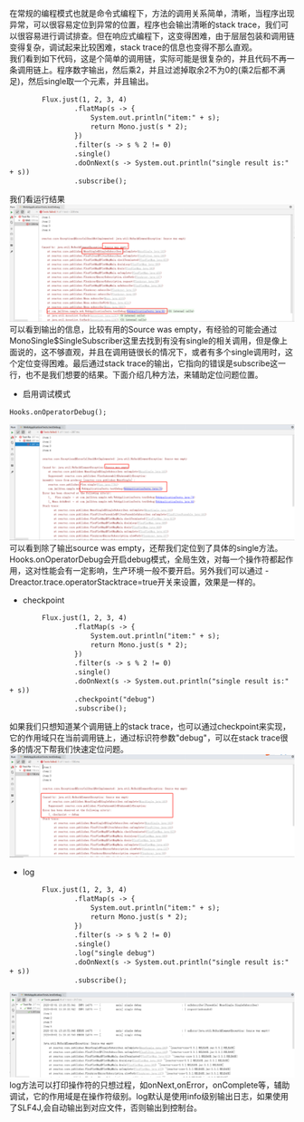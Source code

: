 在常规的编程模式也就是命令式编程下，方法的调用关系简单，清晰，当程序出现异常，可以很容易定位到异常的位置，程序也会输出清晰的stack trace，我们可以很容易进行调试排查。但在响应式编程下，这变得困难，由于层层包装和调用链变得复杂，调试起来比较困难，stack trace的信息也变得不那么直观。  
我们看到如下代码，这是个简单的调用链，实际可能是很复杂的，并且代码不再一条调用链上。程序数字输出，然后乘2，并且过滤掉取余2不为0的(乘2后都不满足)，然后single取一个元素，并且输出。
```
        Flux.just(1, 2, 3, 4)
                .flatMap(s -> {
                    System.out.println("item:" + s);
                    return Mono.just(s * 2);
                })
                .filter(s -> s % 2 != 0)
                .single()
                .doOnNext(s -> System.out.println("single result is:" + s))
                .subscribe();
```
我们看运行结果  
![image](https://github.com/jmilktea/jmilktea/blob/master/webflux/images/debug-default.png)  
可以看到输出的信息，比较有用的Source was empty，有经验的可能会通过MonoSingle$SingleSubscriber这里去找到有没有single的相关调用，但是像上面说的，这不够直观，并且在调用链很长的情况下，或者有多个single调用时，这个定位变得困难。最后通过stack trace的输出，它指向的错误是subscribe这一行，也不是我们想要的结果。下面介绍几种方法，来辅助定位问题位置。

- 启用调试模式
```
Hooks.onOperatorDebug();
```
![image](https://github.com/jmilktea/jmilktea/blob/master/webflux/images/debug-hooks.png)  
可以看到除了输出source was empty，还帮我们定位到了具体的single方法。Hooks.onOperatorDebug会开启debug模式，全局生效，对每一个操作符都起作用，这对性能会有一定影响，生产环境一般不要开启。另外我们可以通过 -Dreactor.trace.operatorStacktrace=true开关来设置，效果是一样的。

- checkpoint
```
        Flux.just(1, 2, 3, 4)
                .flatMap(s -> {
                    System.out.println("item:" + s);
                    return Mono.just(s * 2);
                })
                .filter(s -> s % 2 != 0)
                .single()
                .doOnNext(s -> System.out.println("single result is:" + s))
                .checkpoint("debug")
                .subscribe();
```
如果我们只想知道某个调用链上的stack trace，也可以通过checkpoint来实现，它的作用域只在当前调用链上，通过标识符参数"debug"，可以在stack trace很多的情况下帮我们快速定位问题。
![image](https://github.com/jmilktea/jmilktea/blob/master/webflux/images/debug-checkpoint.png)  

- log
```
        Flux.just(1, 2, 3, 4)
                .flatMap(s -> {
                    System.out.println("item:" + s);
                    return Mono.just(s * 2);
                })
                .filter(s -> s % 2 != 0)
                .single()
                .log("single debug")
                .doOnNext(s -> System.out.println("single result is:" + s))
                .subscribe();
```
![image](https://github.com/jmilktea/jmilktea/blob/master/webflux/images/debug-log.png)  
log方法可以打印操作符的只想过程，如onNext,onError，onComplete等，辅助调试，它的作用域是在操作符级别。log默认是使用info级别输出日志，如果使用了SLF4J,会自动输出到对应文件，否则输出到控制台。

